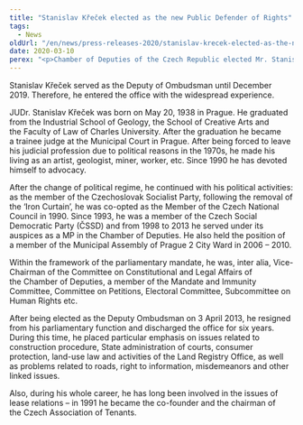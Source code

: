 ```yaml
---
title: "Stanislav Křeček elected as the new Public Defender of Rights"
tags:
  - News
oldUrl: "/en/news/press-releases-2020/stanislav-krecek-elected-as-the-new-public-defender-of-rights/"
date: 2020-03-10
perex: "<p>Chamber of Deputies of the Czech Republic elected Mr. Stanislav Křeček as the new Public Defender of Rights for the term of six years. Mr. Křeček succeeded Ms. Anna Šabatová and took his office on 19 February 2020.</p>"
---
```


<!-- imported from the old website -->

<p>Stanislav Křeček served as the Deputy of Ombudsman until December 2019. Therefore, he entered the office with the widespread experience.</p> <p>JUDr. Stanislav Křeček was born on May 20, 1938 in Prague. He graduated from the Industrial School of Geology, the School of Creative Arts and the Faculty of Law of Charles University. After the graduation he became a trainee judge at the Municipal Court in Prague. After being forced to leave his judicial profession due to political reasons in the 1970s, he made his living as an artist, geologist, miner, worker, etc. Since 1990 he has devoted himself to advocacy.</p> <p>After the change of political regime, he continued with his political activities: as the member of the Czechoslovak Socialist Party, following the removal of the ‘Iron Curtain’, he was co-opted as the Member of the Czech National Council in 1990. Since 1993, he was a member of the Czech Social Democratic Party (ČSSD) and from 1998 to 2013 he served under its auspices as a MP in the Chamber of Deputies. He also held the position of a member of the Municipal Assembly of Prague 2 City Ward in 2006 – 2010.</p> <p>Within the framework of the parliamentary mandate, he was, inter alia, Vice-Chairman of the Committee on Constitutional and Legal Affairs of the Chamber of Deputies, a member of the Mandate and Immunity Committee, Committee on Petitions, Electoral Committee, Subcommittee on Human Rights etc.</p> <p>After being elected as the Deputy Ombudsman on 3 April 2013, he resigned from his parliamentary function and discharged the office for six years. During this time, he placed particular emphasis on issues related to construction procedure, State administration of courts, consumer protection, land-use law and activities of the Land Registry Office, as well as problems related to roads, right to information, misdemeanors and other linked issues. </p> Also, during his whole career, he has long been involved in the issues of lease relations &ndash; in 1991 he became the co-founder and the chairman of the Czech Association of Tenants.
